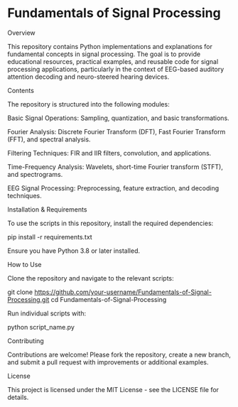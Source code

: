 # Fundamentals of Signal Processing

Overview

This repository contains Python implementations and explanations for fundamental concepts in signal processing. The goal is to provide educational resources, practical examples, and reusable code for signal processing applications, particularly in the context of EEG-based auditory attention decoding and neuro-steered hearing devices.

Contents

The repository is structured into the following modules:

Basic Signal Operations: Sampling, quantization, and basic transformations.

Fourier Analysis: Discrete Fourier Transform (DFT), Fast Fourier Transform (FFT), and spectral analysis.

Filtering Techniques: FIR and IIR filters, convolution, and applications.

Time-Frequency Analysis: Wavelets, short-time Fourier transform (STFT), and spectrograms.

EEG Signal Processing: Preprocessing, feature extraction, and decoding techniques.

Installation & Requirements

To use the scripts in this repository, install the required dependencies:

pip install -r requirements.txt

Ensure you have Python 3.8 or later installed.

How to Use

Clone the repository and navigate to the relevant scripts:

git clone https://github.com/your-username/Fundamentals-of-Signal-Processing.git
cd Fundamentals-of-Signal-Processing

Run individual scripts with:

python script_name.py

Contributing

Contributions are welcome! Please fork the repository, create a new branch, and submit a pull request with improvements or additional examples.

License

This project is licensed under the MIT License - see the LICENSE file for details.
